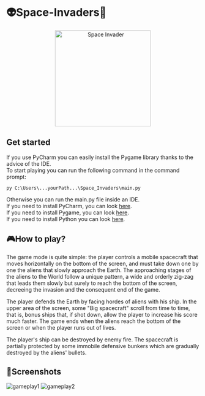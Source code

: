 # 👽Space-Invaders👾

<p align="center">
  <img src="https://upload.wikimedia.org/wikipedia/commons/1/18/Space_invaders_logo.svg" alt="Space Invader" width="250px" height="250px">
</p>


## Get started
If you use PyCharm you can easily install the Pygame library thanks to the advice of the IDE. <br>
To start playing you can run the following command in the command prompt:
```
py C:\Users\...yourPath...\Space_Invaders\main.py
```
Otherwise you can run the main.py file inside an IDE. <br>
If you need to install PyCharm, you can look [here](https://www.jetbrains.com/pycharm/download/#section=windows). <br>
If you need to install Pygame, you can look [here](https://www.pygame.org/wiki/GettingStarted). <br>
If you need to install Python you can look [here](https://www.aranzulla.it/locked-chrome.php?p=1210886&fabm=file&rnd=0.96977803472701).

## 🎮How to play?
The game mode is quite simple: the player controls a mobile spacecraft that moves horizontally on the bottom of the screen, and must take down one by one the aliens that slowly approach the Earth. The approaching stages of the aliens to the World follow a unique pattern, a wide and orderly zig-zag that leads them slowly but surely to reach the bottom of the screen, decreeing the invasion and the consequent end of the game. <br>

The player defends the Earth by facing hordes of aliens with his ship. In the upper area of the screen, some "Big spacecraft" scroll from time to time, that is, bonus ships that, if shot down, allow the player to increase his score much faster. The game ends when the aliens reach the bottom of the screen or when the player runs out of lives.<br>

The player's ship can be destroyed by enemy fire. The spacecraft is partially protected by some immobile defensive bunkers which are gradually destroyed by the aliens' bullets.

## 📸Screenshots

![gameplay1](gameplay1.png)
![gameplay2](gameplay2.png)
